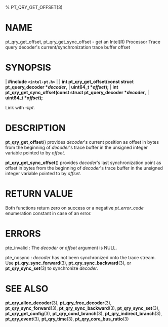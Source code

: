 % PT_QRY_GET_OFFSET(3)

<!---
 ! Copyright (c) 2015-2023, Intel Corporation
 ! SPDX-License-Identifier: BSD-3-Clause
 !
 ! Redistribution and use in source and binary forms, with or without
 ! modification, are permitted provided that the following conditions are met:
 !
 !  * Redistributions of source code must retain the above copyright notice,
 !    this list of conditions and the following disclaimer.
 !  * Redistributions in binary form must reproduce the above copyright notice,
 !    this list of conditions and the following disclaimer in the documentation
 !    and/or other materials provided with the distribution.
 !  * Neither the name of Intel Corporation nor the names of its contributors
 !    may be used to endorse or promote products derived from this software
 !    without specific prior written permission.
 !
 ! THIS SOFTWARE IS PROVIDED BY THE COPYRIGHT HOLDERS AND CONTRIBUTORS "AS IS"
 ! AND ANY EXPRESS OR IMPLIED WARRANTIES, INCLUDING, BUT NOT LIMITED TO, THE
 ! IMPLIED WARRANTIES OF MERCHANTABILITY AND FITNESS FOR A PARTICULAR PURPOSE
 ! ARE DISCLAIMED. IN NO EVENT SHALL THE COPYRIGHT OWNER OR CONTRIBUTORS BE
 ! LIABLE FOR ANY DIRECT, INDIRECT, INCIDENTAL, SPECIAL, EXEMPLARY, OR
 ! CONSEQUENTIAL DAMAGES (INCLUDING, BUT NOT LIMITED TO, PROCUREMENT OF
 ! SUBSTITUTE GOODS OR SERVICES; LOSS OF USE, DATA, OR PROFITS; OR BUSINESS
 ! INTERRUPTION) HOWEVER CAUSED AND ON ANY THEORY OF LIABILITY, WHETHER IN
 ! CONTRACT, STRICT LIABILITY, OR TORT (INCLUDING NEGLIGENCE OR OTHERWISE)
 ! ARISING IN ANY WAY OUT OF THE USE OF THIS SOFTWARE, EVEN IF ADVISED OF THE
 ! POSSIBILITY OF SUCH DAMAGE.
 !-->

# NAME

pt_qry_get_offset, pt_qry_get_sync_offset - get an Intel(R) Processor Trace
query decoder's current/synchronization trace buffer offset


# SYNOPSIS

| **\#include `<intel-pt.h>`**
|
| **int pt_qry_get_offset(const struct pt_query_decoder \**decoder*,**
|                       **uint64_t \**offset*);**
| **int pt_qry_get_sync_offset(const struct pt_query_decoder \**decoder*,**
|                            **uint64_t \**offset*);**

Link with *-lipt*.


# DESCRIPTION

**pt_qry_get_offset**() provides *decoder*'s current position as offset in bytes
from the beginning of *decoder*'s trace buffer in the unsigned integer variable
pointed to by *offset*.

**pt_qry_get_sync_offset**() provides *decoder*'s last synchronization point as
offset in bytes from the beginning of *decoder*'s trace buffer in the unsigned
integer variable pointed to by *offset*.


# RETURN VALUE

Both functions return zero on success or a negative *pt_error_code* enumeration
constant in case of an error.


# ERRORS

pte_invalid
:   The *decoder* or *offset* argument is NULL.

pte_nosync
:   *decoder* has not been synchronized onto the trace stream.  Use
    **pt_qry_sync_forward**(3), **pt_qry_sync_backward**(3), or
    **pt_qry_sync_set**(3) to synchronize *decoder*.


# SEE ALSO

**pt_qry_alloc_decoder**(3), **pt_qry_free_decoder**(3),
**pt_qry_sync_forward**(3), **pt_qry_sync_backward**(3),
**pt_qry_sync_set**(3), **pt_qry_get_config**(3), **pt_qry_cond_branch**(3),
**pt_qry_indirect_branch**(3), **pt_qry_event**(3), **pt_qry_time**(3),
**pt_qry_core_bus_ratio**(3)

